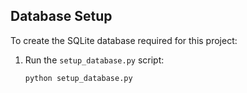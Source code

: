 ## Database Setup
To create the SQLite database required for this project:
1. Run the `setup_database.py` script:
   ```bash
   python setup_database.py
